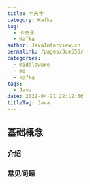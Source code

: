 ```yaml
---
title: 卡夫卡
category: Kafka
tag: 
  - 卡夫卡
  - Kafka
author: JavaInterview.cn
permalink: /pages/3ce550/
categories: 
  - middleware
  - mq
  - kafka
tags: 
  - Java
date: 2022-04-21 22:12:56
titleTag: Java
---
```


## 基础概念
### 介绍
### 常见问题